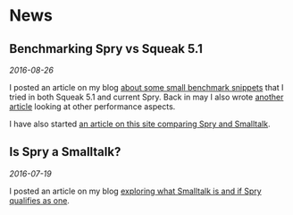 # News

## Benchmarking Spry vs Squeak 5.1
_2016-08-26_

I posted an article on my blog [about some small benchmark snippets](http://goran.krampe.se/2016/08/26/benchmarking-spry-vs-squeak/) that I tried in both Squeak 5.1 and current Spry. Back in may I also wrote [another article](http://goran.krampe.se/2016/05/24/spry-performance/) looking at other performance aspects.

I have also started [an article on this site comparing Spry and Smalltalk](spry-vs-smalltalk).

## Is Spry a Smalltalk? 
_2016-07-19_

I posted an article on my blog [exploring what Smalltalk is and if Spry qualifies as one](http://goran.krampe.se/2016/07/19/spry-is-a-smalltalk/).

